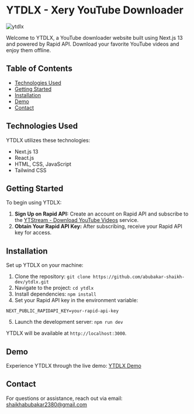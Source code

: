 # YTDLX - Xery YouTube Downloader

![ytdlx](https://github.com/abubakar-shaikh-dev/ytdlx/assets/64248752/d4a38fcb-e5ac-4c08-b2c0-b2686171beea)

Welcome to YTDLX, a YouTube downloader website built using Next.js 13 and powered by Rapid API. Download your favorite YouTube videos and enjoy them offline.

## Table of Contents

- [Technologies Used](#technologies-used)
- [Getting Started](#getting-started)
- [Installation](#installation)
- [Demo](#demo)
- [Contact](#contact)

## Technologies Used

YTDLX utilizes these technologies:

- Next.js 13
- React.js
- HTML, CSS, JavaScript
- Tailwind CSS

## Getting Started

To begin using YTDLX:

1. **Sign Up on Rapid API:** Create an account on Rapid API and subscribe to the [YTStream - Download YouTube Videos](https://rapidapi.com/ytjar/api/ytstream-download-youtube-videos) service.
2. **Obtain Your Rapid API Key:** After subscribing, receive your Rapid API key for access.

## Installation

Set up YTDLX on your machine:

1. Clone the repository: `git clone https://github.com/abubakar-shaikh-dev/ytdlx.git`
2. Navigate to the project: `cd ytdlx`
3. Install dependencies: `npm install`
4. Set your Rapid API key in the environment variable:

```dotenv
NEXT_PUBLIC_RAPIDAPI_KEY=your-rapid-api-key
```

5. Launch the development server: `npm run dev`

YTDLX will be available at `http://localhost:3000`.

## Demo

Experience YTDLX through the live demo: [YTDLX Demo](https://ytdlx.vercel.app/)

## Contact

For questions or assistance, reach out via email: shaikhabubakar2380@gmail.com
